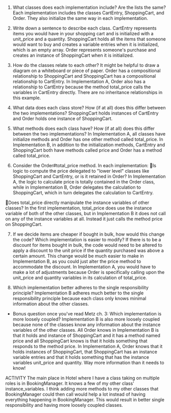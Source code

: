 1. What classes does each implementation include? Are the lists the same?
Each implementation includes the classes CartEntry, ShoppingCart, and Order. They also initialize the same way in each implementation.


2. Write down a sentence to describe each class.
CartEntry represents items you would have in your shopping cart and is initialized with a unit_price and a quantity. ShoppingCart holds all the items that someone would want to buy and creates a variable entries when it is initialized, which is an empty array. Order represents someone's purchase and creates an instance of ShoppingCart when it is initialized.


3. How do the classes relate to each other? It might be helpful to draw a diagram on a whiteboard or piece of paper.
Order has a compositional relationship to ShoppingCart and ShoppingCart has a compositional relationship to CartEntry. In Implementation A, Order also has a relationship to CartEntry because the method total_price calls the variables in CartEntry directly. There are no inheritance relationships in this example.


4. What data does each class store? How (if at all) does this differ between the two implementations?
ShoppingCart holds instances of CartEntry and Order holds one instance of ShoppingCart. 


5. What methods does each class have? How (if at all) does this differ between the two implementations?
In Implementation A, all classes have initialize methods and Order has one other method called total_price. In Implementation B, in addition to the initialization methods, CartEntry and ShoppingCart both have methods called price and Order has a method called total_price.


6. Consider the Order#total_price method. In each implementation:
  🔘Is logic to compute the price delegated to "lower level" classes like ShoppingCart and CartEntry, or is it retained in Order?
  In Implementation A, the logic to calculate price is totally contained in the Order class, while in Implementation B, Order delegates the calculation to ShoppingCart, which in turn delegates the calculation to CartEntry.

  🔘Does total_price directly manipulate the instance variables of other classes?
  In the first implementation, total_price does use the instance variable of both of the other classes, but in Implementation B it does not call on any of the instance variables at all. Instead it just calls the method price on ShoppingCart.


7. If we decide items are cheaper if bought in bulk, how would this change the code? Which implementation is easier to modify?
If there is to be a discount for items bought in bulk, the code would need to be altered to apply a discount to the unit price if the quantity purchased was above a certain amount. This change would be much easier to make in Implementation B, as you could just alter the price method to accommodate the discount. In Implementation A, you would have to make a lot of adjustments because Order is specifically calling upon the unit_price and quantity variables in its calculation of total_price.


8. Which implementation better adheres to the single responsibility principle?
Implementation B adheres much better to the single responsibility principle because each class only knows minimal information about the other classes. 


* Bonus question once you've read Metz ch. 3: Which implementation is more loosely coupled?
Implementation B is also more loosely coupled because none of the classes know any information about the instance variables of the other classes. All Order knows in Implementation B is that it holds and instance of ShoppingCart and it has a method named price and all ShoppingCart knows is that it holds something that responds to the method price. In Implementation A, Order knows that it holds instances of ShoppingCart, that ShoppingCart has an instance variable entries and that it holds something that has the instance variables unit_price and quantity. Way more information than it needs to know!


ACTIVITY
The main place in Hotel where I have a class taking on multiple roles is in BookingManager. It knows a few of my other class' instance_variables. I think adding more methods to my other classes that BookingManager could then call would help a lot instead of having everything happening in BookingManager. This would result in better single responsibility and having more loosely coupled classes. 

